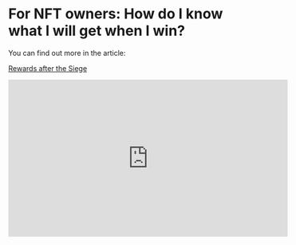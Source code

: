 # For NFT owners: How do I know what I will get when I win?

You can find out more in the article:

<a href="rewards-after-the-siege" 
 class="docs-item">Rewards after the Siege</a>

<iframe width="560" height="315" 
src="https://www.youtube.com/shorts/yR8fALEdcek" 
title="YouTube video player" 
frameborder="0" 
allow="accelerometer; autoplay; 
clipboard-write; encrypted-media; gyroscope; picture-in-picture; web-share" allowfullscreen>
</iframe>